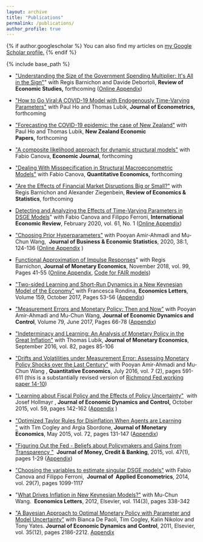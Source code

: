 ```yaml
---
layout: archive
title: "Publications"
permalink: /publications/
author_profile: true
---
```


{% if author.googlescholar %}
  You can also find my articles on <u><a href="{{author.googlescholar}}">my Google Scholar profile</a>.</u>
{% endif %}

{% include base_path %}

*   ["Understanding the Size of the Government Spending Multiplier: It's All in the Sign"]( https://cm1518.github.io/files/FP.pdf)" with Regis Barnichon and Davide Debortoli, **Review of Economic Studies,** forthcoming  ([Online Appendix]( https://cm1518.github.io/files/OnlineAppFP.pdf)) 
*   ["How to Go Viral:A COVID-19 Model with Endogenously Time-Varying Parameters"](https://cm1518.github.io/files/Coronavirus_Empirics.pdf) with Paul Ho and Thomas Lubik, **Journal of Econometrics,** forthcoming 
*   ["Forecasting the COVID-19 epidemic: the case of New Zealand"](https://cm1518.github.io/files/NZ.pdf) with Paul Ho and Thomas Lubik, **New Zealand Economic Papers,** forthcoming 
*   ["A composite likelihood approach for dynamic structural models"](https://cm1518.github.io/files/files/CM2.pdf) with Fabio Canova, **Economic Journal**, forthcoming
*   ["Dealing With Misspecification in Structural Macroeconometric Models"](hhttps://cm1518.github.io/files/CM.pdf) with Fabio Canova, **Quantitative Economics,** forthcoming
*    ["Are the Effects of Financial Market Disruptions Big or Small?"](https://cm1518.github.io/files/CS.pdf) with Regis Barnichon and Alexander Ziegenbein, **Review of Economics & Statistics**, forthcoming 
*    [Detecting and Analyzing the Effects of Time-Varying Parameters in DSGE Models](https://cm1518.github.io/files/cfm2.pdf)" with Fabio Canova and Filippo Ferroni, **International Economic Review**, February 2020, vol. 61, No. 1 ([Online Appendix](https://cm1518.github.io/files/OnlineAppcfm2.pdf))  
*   ["Choosing Prior Hyperparameters"](https://cm1518.github.io/files/HP.pdf) with Pooyan Amir-Ahmadi and Mu-Chun Wang,  **Journal of Business & Economic Statistics**, 2020, 38:1, 124-136 ([Online Appendix](https://cm1518.github.io/files/OnlineAppHP.pdf) )  

*   [Functional Approximation of Impulse Responses](https://cm1518.github.io/files/asymMP.pdf)" with Regis Barnichon, **Journal of Monetary Economics**, November 2018, vol. 99, Pages 41-55 ([Online Appendix](https://cm1518.github.io/files/FAIR_OnlineAppendix.pdf), [Code for FAIR models](https://github.com/cm1518/FAIR))  
*    ["Two-sided Learning and Short-Run Dynamics in a New Keynesian Model of the Economy"](https://cm1518.github.io/files/1705e.pdf) with Francesca Rondina, **Economics Letters**, Volume 159, October 2017, Pages 53-56 ([Appendix](https://cm1518.github.io/files/AppendixTSL.pdf)) 
*   ["Measurement Errors and Monetary Policy: Then and Now"](https://cm1518.github.io/files/meas_error.pdf) with Pooyan Amir-Ahmadi and Mu-Chun Wang, **Journal of Economic Dynamics and Control**, Volume 79, June 2017, Pages 66-78 ([Appendix](https://cm1518.github.io/files/meas_error_appendix.pdf)) 
*    ["Indeterminacy and Learning: An Analysis of Monetary Policy in the Great Inflation"](https://cm1518.github.io/files/LM.pdf) with Thomas Lubik, **Journal of Monetary Economics**, September 2016, vol. 82, pages 85-106 
*    ["Drifts and Volatilities under Measurement Error: Assessing Monetary Policy Shocks over the Last Century"](https://cm1518.github.io/files/AAMW2014.pdf) with Pooyan Amir-Ahmadi and Mu-Chun Wang , **Quantitative Economics**, July 2016, vol. 7 (2), pages 591-611 (this is a substantially revised version of [Richmond Fed working paper 14-10](https://www.richmondfed.org/publications/research/working_papers/2014/wp_14-10.cfm))
*    ["Learning about Fiscal Policy and the Effects of Policy Uncertainty"](https://cm1518.github.io/files/fiscal.pdf)  with Josef Hollmayr , **Journal of Economic Dynamics and Control,** October 2015, vol. 59, pages 142-162 ([Appendix](https://cm1518.github.io/files/fiscal_app.pdf) )
*   ["Optimized Taylor Rules for Disinﬂation When Agents are Learning "](https://cm1518.github.io/files/cms_march_2014.pdf) with Tim Cogley and Argia Sbordone, **Journal of Monetary Economics**, May 2015, vol. 72, pages 131-147 ([Appendix](https://cm1518.github.io/files/cms_appendices_march_2014.pdf))
*   ["Figuring Out the Fed - Beliefs about Policymakers and Gains from Transparency "](https://cm1518.github.io/files/FOTF.pdf)  **Journal of Money, Credit & Banking**, 2015, vol. 47(1), pages 1-29 ([Appendix](https://cm1518.github.io/files/FOTF_appendix.pdf))
*   ["Choosing the variables to estimate singular DSGE models"](https://cm1518.github.io/files/CFM.pdf) with Fabio Canova and Filippo Ferroni,  **Journal of  Applied Econometrics**, 2014, vol. 29(7), pages 1099-1117
*   "[What Drives Inflation in New Keynesian Models?"](https://cm1518.github.io/files/EL.pdf) with Mu-Chun Wang.  **Economics Letters**, 2012, Elsevier, vol. 114(3), pages 338-342
*    ["A Bayesian Approach to Optimal Monetary Policy with Parameter and Model Uncertainty"](https://cm1518.github.io/files/JEDC.pdf) with Bianca De Paoli, Tim Cogley, Kalin Nikolov and Tony Yates. **Journal of Economic Dynamics and Control**, 2011, Elsevier, vol. 35(12), pages 2186-2212. [Appendix](https://cm1518.github.io/files/appendix_JEDC.pdf)
